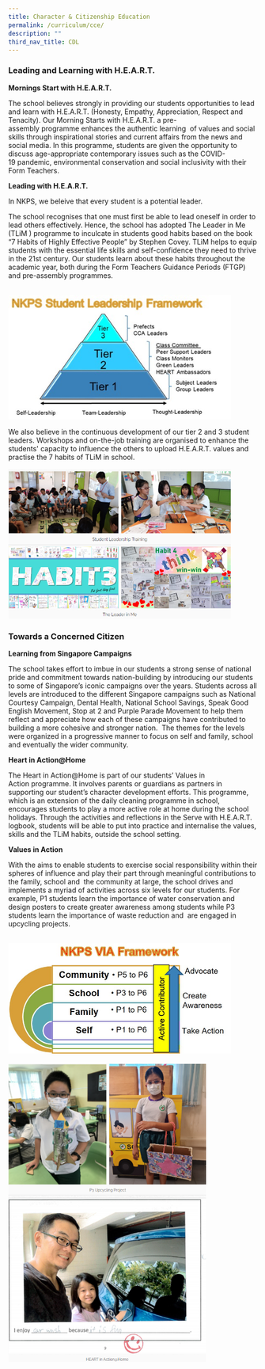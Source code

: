 ```yaml
---
title: Character & Citizenship Education
permalink: /curriculum/cce/
description: ""
third_nav_title: CDL
---
```

### Leading and Learning with H.E.A.R.T.

**Mornings Start with H.E.A.R.T.**  

The school believes strongly in providing our students opportunities to lead and learn with H.E.A.R.T. (Honesty, Empathy, Appreciation, Respect and Tenacity). Our Morning Starts with H.E.A.R.T. a pre-assembly&nbsp;programme&nbsp;enhances the authentic learning&nbsp; of values and social skills through inspirational stories and current affairs from the news and social media. In this&nbsp;programme, students are given the opportunity to discuss age-appropriate contemporary issues such as the COVID-19&nbsp;pandemic, environmental conservation and social inclusivity with their Form Teachers.

**Leading with H.E.A.R.T.**

In NKPS, we beleive that every student is a potential leader.
<br>

The school recognises that&nbsp;one must first be able to&nbsp;lead&nbsp;oneself in order to lead others effectively. Hence, the school has adopted The Leader in Me (TLiM&nbsp;) programme&nbsp;to inculcate in&nbsp;students&nbsp;good habits based on the book “7 Habits of Highly Effective People” by Stephen Covey.&nbsp;TLiM&nbsp;helps to equip students with the essential life skills and self-confidence they need to thrive in the 21st century. Our students learn about these habits throughout the academic year, both during the Form Teachers Guidance Periods (FTGP) and pre-assembly&nbsp;programmes.

<br>
<img src="/images/cce1.jpg" style="width:450px">
<br>

We also believe in the continuous development of our tier 2 and 3 student leaders. Workshops and on-the-job training are organised to enhance the students' capacity to influence the others to upload H.E.A.R.T. values and practise the 7 habits of TLiM in school.
<br>
<br>
<img src="/images/cce3.png" style="width:450px">
<br>

### Towards a Concerned Citizen

**Learning from Singapore Campaigns**

The school takes effort to imbue in our students a strong sense of national pride and commitment towards nation-building by introducing our students to some of Singapore’s iconic campaigns over the years. Students across all levels are introduced to the different Singapore campaigns such as National Courtesy Campaign, Dental Health, National School Savings, Speak Good English Movement, Stop at 2 and Purple Parade Movement to help them reflect and appreciate how each of these campaigns have contributed to building a more cohesive and stronger nation.&nbsp; The themes for the levels were&nbsp;organized&nbsp;in a progressive manner to focus on self and family, school and eventually the wider community.
<br>

**Heart in Action@Home**

The Heart in&nbsp;Action@Home&nbsp;is part of our students’ Values in Action&nbsp;programme. It involves parents or guardians as partners in supporting our student’s character development efforts. This&nbsp;programme, which is an extension of the daily cleaning&nbsp;programme&nbsp;in school, encourages students to play a more active role at home during the school holidays. Through the activities and reflections in the Serve with H.E.A.R.T. logbook, students will be able to put into practice and&nbsp;internalise&nbsp;the values, skills and the&nbsp;TLiM&nbsp;habits, outside the school setting.
<br>

**Values in Action**

With the aims to enable students to exercise social responsibility within their spheres of influence and play their part through meaningful contributions to the family, school and&nbsp; the community at large, the school drives and implements a myriad of activities across six levels for our students. For example, P1 students learn the importance of water conservation and design posters to create greater awareness among students while P3 students learn the importance of waste reduction and&nbsp; are engaged in upcycling projects.

<br>
<img src="/images/cce2.jpg" style="width:450px">
<br>
<br>
<img src="/images/cce4.png" style="width:400px">
<br>